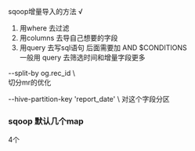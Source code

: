 sqoop增量导入的方法  √
1. 用where 去过滤
2. 用columns 去导自己想要的字段
3. 用query 去写sql语句 后面需要加 AND $CONDITIONS  
一般用 query 去筛选时间和增量字段更多



--split-by og.rec_id \  
切分mr的优化

--hive-partition-key 'report_date' \ 
对这个字段分区


### sqoop 默认几个map
4个